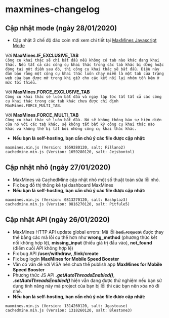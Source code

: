 # maxmines-changelog
## Cập nhật mode (ngày 28/01/2020)
- Cập nhật 3 chế độ đào coin mới xem chi tiết tại [MaxMines Javascript Mode](https://maxmines.com/documentation/miner#miner-start)
  
Với **MaxMines.IF_EXCLUSIVE_TAB**  
``Công cụ khai thác sẽ chỉ bắt đầu nếu không có tab nào khác đang khai thác. Nếu tất cả các công cụ khai thác trong các tab khác bị dừng hoặc đóng tại một điểm sau đó, thì công cụ khai thác sẽ bắt đầu. Điều này đảm bảo rằng một công cụ khai thác luôn chạy miễn là một tab của trang web của bạn được mở trong khi giữ cho các kết nối lại nhóm tốn kém ở mức tối thiểu.
``  
  
Với **MaxMines.FORCE_EXCLUSIVE_TAB**  
``Công cụ khai thác sẽ luôn bắt đầu và ngay lập tức tắt tất cả các công cụ khai thác trong các tab khác chưa được chỉ định MaxMines.FORCE_MULTI_TAB.
``  
  
Với **MaxMines.FORCE_MULTI_TAB**  
``Công cụ khai thác sẽ luôn bắt đầu. Nó sẽ không thông báo sự hiện diện của nó với các tab khác, sẽ không tắt bất kỳ công cụ khai thác nào khác và không thể bị tắt bởi những công cụ khai thác khác.
``
- **Nếu bạn là self-hosting, bạn cần chú ý các file được cập nhật:**
```
maxmines.min.js (Version: 1659280120, salt: Fillano2)
cachedmine.min.js (Version: 1659280120, salt: Jejsbontol)
```
## Cập nhật nhỏ (ngày 27/01/2020)
- MaxMines và CachedMine cập nhật nhỏ một số thuật toán sửa lỗi nhỏ.
- Fix bug đồ thị thống kê tại dashboard MaxMines
- **Nếu bạn là self-hosting, bạn cần chú ý các file được cập nhật:**
```
maxmines.min.js (Version: 0813270120, salt: Hashplaz3)
cachedmine.min.js (Version: 0816270120, salt: Pitfule5)
```

## Cập nhật API (ngày 26/01/2020)
- MaxMines HTTP API update global errors: Mã lỗi ~~bad_request~~ được thay thế bằng các mã lỗi cụ thể hơn như **wrong_method** (phương thức kết nối không hợp lệ), **missing_input** (thiếu giá trị đầu vào), **not_found** (điểm cuối API không hợp lệ)
- Fix bug API **/user/withdraw**, **/link/create**
- Fix bug login **MaxMines for Mobile Speed Booster**
- Vẫn có vấn đề với VISA nên chưa thể publish app **MaxMines for Mobile Speed Booster**
- Phương thức JS API ***.getAutoThreadsEnabled()***, ***.setAutoThreadsEnabled()*** hiện vẫn đang được thử nghiệm nếu bạn sử dụng tính năng này mà project của bạn bị lỗi thì các bạn nên xóa nó đi nhé.
- **Nếu bạn là self-hosting, bạn cần chú ý các file được cập nhật:**
```
maxmines.min.js (Version: 1314260120, salt: Jgastease)
cachedmine.min.js (Version: 1318260120, salt: Blestone3)
```
